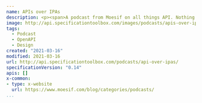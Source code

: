 ```yaml
---
name: APIs over IPAs
description: <p><span>A podcast from Moesif on all things API. Nothing better than a good API discussion over a cool IPA!</span></p>
image: http://api.specificationtoolbox.com/images/podcasts/apis-over-ipas.png
tags:
  - Podcast
  - OpenAPI
  - Design
created: "2021-03-16"
modified: 2021-03-16
url: http://api.specificationtoolbox.com/podcasts/api-over-ipas/
specificationVersion: "0.14"
apis: []
x-common:
- type: x-website
  url: https://www.moesif.com/blog/categories/podcasts/
...
```

